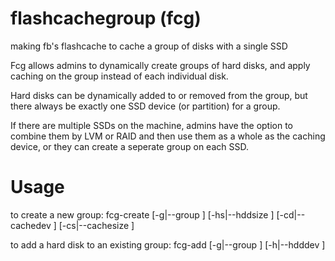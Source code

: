 flashcachegroup (fcg)
===============

making fb's flashcache to cache a group of disks with a single SSD


Fcg allows admins to dynamically create groups of hard disks, and 
apply caching on the group instead of each individual disk.

Hard disks can be dynamically added to or removed from the group, 
but there always be exactly one SSD device (or partition) 
for a group.

If there are multiple SSDs on the machine, admins have the option to
combine them by LVM or RAID and then use them as a whole as the caching 
device, or they can create a seperate group on each SSD.



Usage
=====================

to create a new group:
fcg-create [-g|--group <group name>] [-hs|--hddsize <hdd size>] [-cd|--cachedev <cache device>] [-cs|--cachesize <cache size>]


to add a hard disk to an existing group:
fcg-add [-g|--group  <group name>] [-h|--hdddev <hdd device>]


